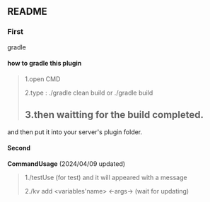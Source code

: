 ## README
### First
gradle
#### how to gradle this plugin
> 1.open CMD
>
> 2.type : ./gradle clean build or ./gradle build
> 
> 3.then waitting for the build completed.
> --
and then put it into your server's plugin folder.
#### Second
**CommandUsage** (2024/04/09 updated)
> 1./testUse (for test) and it will appeared with a message
> 
> 2./kv add <variables'name> <-args-> (wait for updating)
